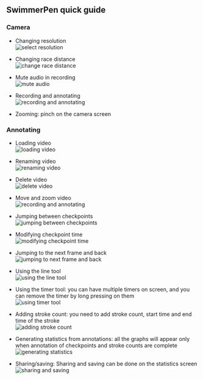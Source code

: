 ## SwimmerPen quick guide

### Camera

- Changing resolution  
![select resolution](assets/resolution.gif)

- Changing race distance  
![change race distance](assets/race_distance.gif)

- Mute audio in recording  
![mute audio](assets/mute.gif)

- Recording and annotating  
![recording and annotating](assets/recording.gif)

- Zooming: pinch on the camera screen

### Annotating

- Loading video  
![loading video](assets/load_video.gif)

- Renaming video  
![renaming video](assets/rename_video.gif)

- Delete video  
![delete video](assets/delete_video.gif)

- Move and zoom video  
![recording and annotating](assets/recording.gif)

- Jumping between checkpoints  
![jumping between checkpoints](assets/jump_to_checkpoint.gif)

- Modifying checkpoint time  
![modifying checkpoint time](assets/modify_checkpoint.gif)

- Jumping to the next frame and back  
![jumping to next frame and back](assets/jump_frame.gif)

- Using the line tool  
![using the line tool](assets/line_tool.gif)

- Using the timer tool: you can have multiple timers on screen, and you can remove the timer by long pressing on them  
![using timer tool](assets/timer_tool.gif)

- Adding stroke count: you need to add stroke count, start time and end time of the stroke  
![adding stroke count](assets/adding_stroke_count.gif)

- Generating statistics from annotations: all the graphs will appear only when annotation of checkpoints and stroke counts are complete  
![generating statistics](assets/to_statistics.gif)

- Sharing/saving: Sharing and saving can be done on the statistics screen  
![sharing and saving](assets/send_graph.gif)
